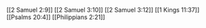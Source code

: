 [[2 Samuel 2:9]]
[[2 Samuel 3:10]]
[[2 Samuel 3:12]]
[[1 Kings 11:37]]
[[Psalms 20:4]]
[[Philippians 2:21]]
